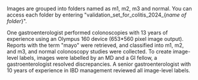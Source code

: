 Images are grouped into folders named as m1, m2, m3 and normal. You can access each folder by entering "validation_set_for_colitis_2024_{_name of folder_}".

One gastroenterologist performed colonoscopies with 13 years of experience using an Olympus 160 device (653*560 pixel image output). Reports with the term "mayo" were retrieved, and classified into m1, m2, and m3, and normal colonoscopy studies were collected. To create image-level labels, images were labelled by an MD and a GI fellow, a gastroenterologist resolved discrepancies. A senior gastroenterologist with 10 years of experience in IBD management reviewed all image-level labels. 
